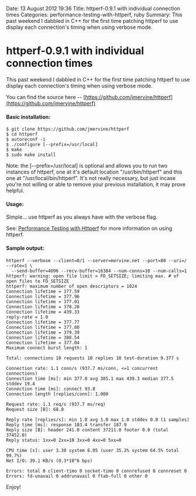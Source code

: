 Date: 13 August 2012 19:36
Title: httperf-0.9.1 with individual connection times
Categories: performance-testing-with-httperf, ruby
Summary: This past weekend I dabbled in C++ for the first time patching httperf to use display each connection's timing when using verbose mode.

# httperf-0.9.1 with individual connection times

This past weekend I dabbled in C++ for the first time patching httperf to use display each connection's timing when using verbose mode.

You can find the source here -- [https://github.com/jmervine/httperf](https://github.com/jmervine/httperf)

#### Basic installation:

    $ git clone https://github.com/jmervine/httperf
    $ cd httperf
    $ autoreconf -i
    $ ./configure [--prefix=/usr/local]
    $ make
    $ sudo make install

Note: the [--prefix=/usr/local] is optional and allows you to run two instances of httperf, one at it's default location "/usr/bin/httperf" and this one at "/usr/local/bin/httperf". It's not really necessary, but just incase you're not willing or able to remove your previous installation, it may prove helpful.

#### Usage:

Simple... use httperf as you always have with the verbose flag.

See: [Performance Testing with Httperf](http://mervine.net/performance-testing-with-httperf) for more information on using httperf.


#### Sample output:

    httperf --verbose --client=0/1 --server=mervine.net --port=80 --uri=/ --rate=1 \
      --send-buffer=4096 --recv-buffer=16384 --num-conns=10 --num-calls=1
    httperf: warning: open file limit > FD_SETSIZE; limiting max. # of open files to FD_SETSIZE
    httperf: maximum number of open descriptors = 1024
    Connection lifetime = 377.59
    Connection lifetime = 377.96
    Connection lifetime = 377.01
    Connection lifetime = 378.20
    Connection lifetime = 439.33
    reply-rate = 1.0
    Connection lifetime = 377.77
    Connection lifetime = 377.80
    Connection lifetime = 379.39
    Connection lifetime = 388.54
    Connection lifetime = 377.04
    Maximum connect burst length: 1

    Total: connections 10 requests 10 replies 10 test-duration 9.377 s

    Connection rate: 1.1 conn/s (937.7 ms/conn, <=1 concurrent connections)
    Connection time [ms]: min 377.0 avg 385.1 max 439.3 median 377.5 stddev 19.4
    Connection time [ms]: connect 93.8
    Connection length [replies/conn]: 1.000

    Request rate: 1.1 req/s (937.7 ms/req)
    Request size [B]: 68.0

    Reply rate [replies/s]: min 1.0 avg 1.0 max 1.0 stddev 0.0 (1 samples)
    Reply time [ms]: response 103.4 transfer 187.9
    Reply size [B]: header 241.0 content 37211.0 footer 0.0 (total 37452.0)
    Reply status: 1xx=0 2xx=10 3xx=0 4xx=0 5xx=0

    CPU time [s]: user 3.30 system 6.05 (user 35.2% system 64.5% total 99.7%)
    Net I/O: 39.1 KB/s (0.3*10^6 bps)

    Errors: total 0 client-timo 0 socket-timo 0 connrefused 0 connreset 0
    Errors: fd-unavail 0 addrunavail 0 ftab-full 0 other 0


Enjoy!
